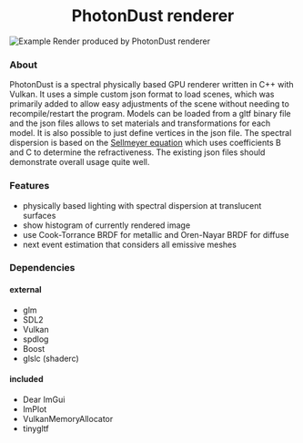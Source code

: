 <div align="center">

  # PhotonDust renderer
</div>

![Example Render produced by PhotonDust renderer](./images/cover_image.png)

### About
PhotonDust is a spectral physically based GPU renderer written in C++ with Vulkan. It uses a simple custom json format to load scenes, which was primarily added to allow easy adjustments of the scene without needing to recompile/restart the program. Models can be loaded from a gltf binary file and the json files allows to set materials and transformations for each model. It is also possible to just define vertices in the json file. The spectral dispersion is based on the [Sellmeyer equation](https://en.wikipedia.org/wiki/Sellmeier_equation) which uses coefficients B and C to determine the refractiveness. The existing json files should demonstrate overall usage quite well.

### Features
* physically based lighting with spectral dispersion at translucent surfaces
* show histogram of currently rendered image
* use Cook-Torrance BRDF for metallic and Oren-Nayar BRDF for diffuse
* next event estimation that considers all emissive meshes

### Dependencies
#### external
* glm
* SDL2
* Vulkan
* spdlog
* Boost
* glslc (shaderc)
#### included
* Dear ImGui
* ImPlot
* VulkanMemoryAllocator
* tinygltf

